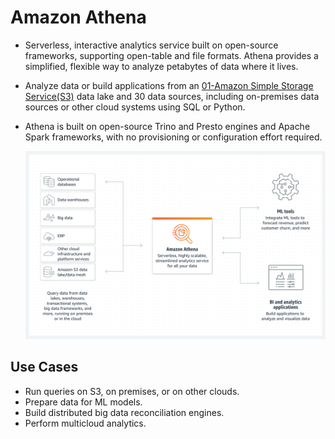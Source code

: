 # Amazon Athena
- Serverless, interactive analytics service built on open-source frameworks, supporting open-table and file formats. Athena provides a simplified, flexible way to analyze petabytes of data where it lives.
- Analyze data or build applications from an [01-Amazon Simple Storage Service(S3)](AWS/Cloud%20Practitioner%20(CLF-C02)/05-Storage%20and%20Databases/01-Amazon%20Simple%20Storage%20Service(S3).md) data lake and 30 data sources, including on-premises data sources or other cloud systems using SQL or Python.
- Athena is built on open-source Trino and Presto engines and Apache Spark frameworks, with no provisioning or configuration effort required.

	![](../img/athena.png)

## Use Cases
- Run queries on S3, on premises, or on other clouds.
- Prepare data for ML models.
- Build distributed big data reconciliation engines.
- Perform multicloud analytics.